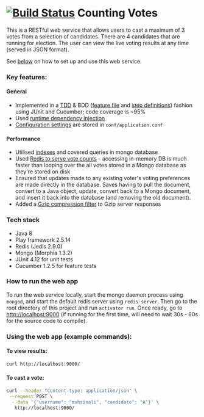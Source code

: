 [![Build Status](https://travis-ci.org/muhsinali/counting-votes.svg?branch=master)](https://travis-ci.org/muhsinali/counting-votes)
Counting Votes
=================================
This is a RESTful web service that allows users to cast a maximum of 3 votes from a selection of candidates. There are 4 candidates that are running for election. The user can view the live voting results at any time (served in JSON format).

See [below](https://github.com/muhsinali/counting-votes/blob/master/README.md#how-to-run-the-web-app) on how to set up and use this web service. 


### Key features:
#### General
- Implemented in a [TDD](https://github.com/muhsinali/counting-votes/blob/master/test/VoterDAOTest.java) & BDD ([feature file](https://github.com/muhsinali/counting-votes/blob/master/test/resources/features/HomeController.feature) and [step definitions](https://github.com/muhsinali/counting-votes/blob/master/test/stepDefinitions/HomeControllerSteps.java)) fashion using JUnit and Cucumber; code coverage is ~95%
- Used [runtime dependency injection](https://github.com/muhsinali/counting-votes/blob/93541c82d2a9ef2010834626602bead71ed1678d/app/controllers/HomeController.java#L21-L29)
- [Configuration settings](https://github.com/muhsinali/counting-votes/blob/93541c82d2a9ef2010834626602bead71ed1678d/conf/application.conf#L13-L17) are stored in `conf/application.conf`

#### Performance
- Utilised [indexes](https://github.com/muhsinali/counting-votes/blob/93541c82d2a9ef2010834626602bead71ed1678d/app/models/Voter.java#L17-L26) and covered queries in mongo database
- Used [Redis to serve vote counts](https://github.com/muhsinali/counting-votes/blob/93541c82d2a9ef2010834626602bead71ed1678d/app/daos/VoterDAO.java#L71-L78) - accessing in-memory DB is much faster than looping over the all votes stored in a Mongo database as they're stored on disk
- Ensured that updates made to any existing voter's voting preferences are made directly in the database. Saves having to pull the document, convert to a Java object, update, convert back to a Mongo document, and insert it back into the database (and removing the old document).
- Added a [Gzip compression filter](https://github.com/muhsinali/counting-votes/blob/master/app/Filters.java) to Gzip server responses


### Tech stack
- Java 8
- Play framework 2.5.14
- Redis (Jedis 2.9.0)
- Mongo (Morphia 1.3.2)
- JUnit 4.12 for unit tests
- Cucumber 1.2.5 for feature tests


### How to run the web app
To run the web service locally, start the mongo daemon process using `mongod`, and start the default redis server using `redis-server`.
Then go to the root directory of this project and run `activator run`. Once ready, go to [http://localhost:9000](http://localhost:9000) (if running for the first time, will need to wait 30s - 60s for the source code to compile).


### Using the web app (example commands):
#### To view results:
```bash
curl http://localhost:9000/
```

#### To cast a vote:
```bash
curl --header "Content-type: application/json" \
 --request POST \
  --data '{"username": "muhsinali", "candidate": "A"}' \
   http://localhost:9000/
```




